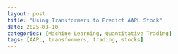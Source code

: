 ```yaml
---
layout: post
title: "Using Transformers to Predict AAPL Stock"
date: 2025-03-10
categories: [Machine Learning, Quantitative Trading]
tags: [AAPL, transformers, trading, stocks]
---
```


